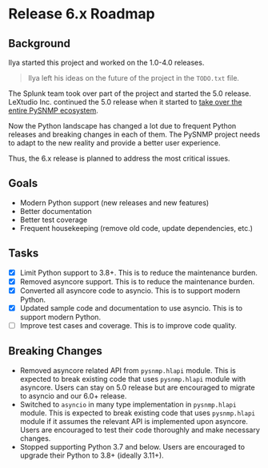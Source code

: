 # Release 6.x Roadmap

## Background

Ilya started this project and worked on the 1.0-4.0 releases.

> Ilya left his ideas on the future of the project in the `TODO.txt` file.

The Splunk team took over part of the project and started the 5.0 release.
LeXtudio Inc. continued the 5.0 release when it started to [take over the
entire PySNMP ecosystem](https://github.com/etingof/pysnmp/issues/429).

Now the Python landscape has changed a lot due to frequent Python releases
and breaking changes in each of them. The PySNMP project needs to adapt to
the new reality and provide a better user experience.

Thus, the 6.x release is planned to address the most critical issues.

## Goals

- Modern Python support (new releases and new features)
- Better documentation
- Better test coverage
- Frequent housekeeping (remove old code, update dependencies, etc.)

## Tasks

- [x] Limit Python support to 3.8+. This is to reduce the maintenance burden.
- [x] Removed asyncore support. This is to reduce the maintenance burden.
- [x] Converted all asyncore code to asyncio. This is to support modern Python.
- [x] Updated sample code and documentation to use asyncio. This is to support modern Python.
- [ ] Improve test cases and coverage. This is to improve code quality.

## Breaking Changes

- Removed asyncore related API from `pysnmp.hlapi` module. This is expected to break existing code that uses `pysnmp.hlapi` module with asyncore. Users can stay on 5.0 release but are encouraged to migrate to asyncio and our 6.0+ release.
- Switched to `asyncio` in many type implementation in `pysnmp.hlapi` module. This is expected to break existing code that uses `pysnmp.hlapi` module if it assumes the relevant API is implemented upon asyncore. Users are encouraged to test their code thoroughly and make necessary changes.
- Stopped supporting Python 3.7 and below. Users are encouraged to upgrade their Python to 3.8+ (ideally 3.11+).
